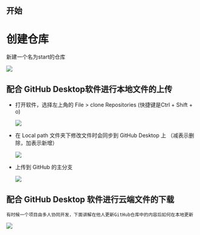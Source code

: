 ## 开始

# 创建仓库

新建一个名为start的仓库

![](E:\study2\github\mystart\images\create.png)

## 配合 GitHub Desktop​ 软件进行本地文件的上传

* 打开软件，选择左上角的 File > clone Repositories (快捷键是Ctrl + Shift + o)

  ![](E:\study2\github\mystart\images\clone_Reposiyory.png)

* 在 Local path 文件夹下修改文件时会同步到 GitHub Desktop 上 （减表示删除，加表示新增）

  ![](E:\study2\github\mystart\images\changes.png)

* 上传到 GitHub 的主分支

  ![](E:\study2\github\mystart\images\update.png)

## 配合 GitHub Desktop 软件进行云端文件的下载

``` 
有时候一个项目由多人协同开发，下面讲解在他人更新GitHub仓库中的内容后如何在本地更新
```

![](E:\study2\github\mystart\images\down.png)